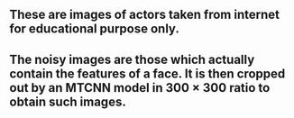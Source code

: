 ## These are images of actors taken from internet for educational purpose only. 
## The noisy images are those which actually contain the features of a face. It is then cropped out by an MTCNN model in 300 × 300 ratio to obtain such images.

